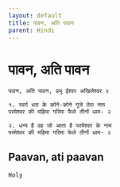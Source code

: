 ```yaml
---
layout: default
title: पावन, अति पावन
parent: Hindi
---
```

# पावन, अति पावन
```
पावन, अति पावन, प्रभु ईश्वर अखिलेश्वर २

१. स्वर्ग धरा के कोने-कोने गूंजे तेरा नाम
परमेश्वर की महिमा गरिमा फैले तीनों धाम- २

२. धन्य है वह जो आता है परमेश्वर के नाम
परमेश्वर की महिमा गरिमा फेले तीनों धाम- २
```

## Paavan, ati paavan

`Holy`